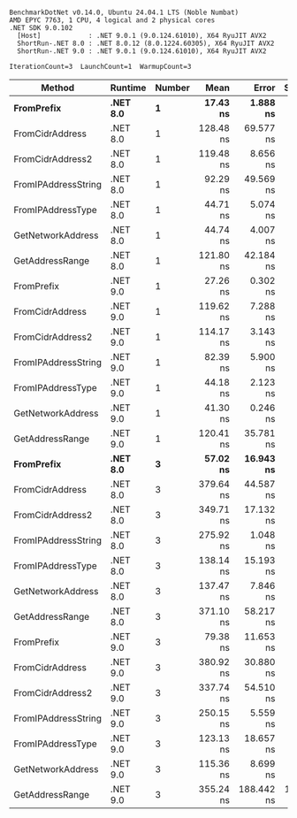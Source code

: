 ```

BenchmarkDotNet v0.14.0, Ubuntu 24.04.1 LTS (Noble Numbat)
AMD EPYC 7763, 1 CPU, 4 logical and 2 physical cores
.NET SDK 9.0.102
  [Host]            : .NET 9.0.1 (9.0.124.61010), X64 RyuJIT AVX2
  ShortRun-.NET 8.0 : .NET 8.0.12 (8.0.1224.60305), X64 RyuJIT AVX2
  ShortRun-.NET 9.0 : .NET 9.0.1 (9.0.124.61010), X64 RyuJIT AVX2

IterationCount=3  LaunchCount=1  WarmupCount=3  

```
| Method              | Runtime  | Number | Mean      | Error      | StdDev    | Min       | Max       | Gen0   | Allocated |
|-------------------- |--------- |------- |----------:|-----------:|----------:|----------:|----------:|-------:|----------:|
| **FromPrefix**          | **.NET 8.0** | **1**      |  **17.43 ns** |   **1.888 ns** |  **0.104 ns** |  **17.36 ns** |  **17.55 ns** | **0.0033** |      **56 B** |
| FromCidrAddress     | .NET 8.0 | 1      | 128.48 ns |  69.577 ns |  3.814 ns | 125.18 ns | 132.66 ns | 0.0067 |     112 B |
| FromCidrAddress2    | .NET 8.0 | 1      | 119.48 ns |   8.656 ns |  0.474 ns | 119.16 ns | 120.03 ns | 0.0067 |     112 B |
| FromIPAddressString | .NET 8.0 | 1      |  92.29 ns |  49.569 ns |  2.717 ns |  90.67 ns |  95.43 ns | 0.0033 |      56 B |
| FromIPAddressType   | .NET 8.0 | 1      |  44.71 ns |   5.074 ns |  0.278 ns |  44.40 ns |  44.91 ns | 0.0052 |      88 B |
| GetNetworkAddress   | .NET 8.0 | 1      |  44.74 ns |   4.007 ns |  0.220 ns |  44.49 ns |  44.92 ns | 0.0033 |      56 B |
| GetAddressRange     | .NET 8.0 | 1      | 121.80 ns |  42.184 ns |  2.312 ns | 119.55 ns | 124.17 ns | 0.0100 |     168 B |
| FromPrefix          | .NET 9.0 | 1      |  27.26 ns |   0.302 ns |  0.017 ns |  27.25 ns |  27.28 ns | 0.0033 |      56 B |
| FromCidrAddress     | .NET 9.0 | 1      | 119.62 ns |   7.288 ns |  0.399 ns | 119.32 ns | 120.07 ns | 0.0067 |     112 B |
| FromCidrAddress2    | .NET 9.0 | 1      | 114.17 ns |   3.143 ns |  0.172 ns | 113.98 ns | 114.32 ns | 0.0067 |     112 B |
| FromIPAddressString | .NET 9.0 | 1      |  82.39 ns |   5.900 ns |  0.323 ns |  82.18 ns |  82.76 ns | 0.0033 |      56 B |
| FromIPAddressType   | .NET 9.0 | 1      |  44.18 ns |   2.123 ns |  0.116 ns |  44.07 ns |  44.30 ns | 0.0052 |      88 B |
| GetNetworkAddress   | .NET 9.0 | 1      |  41.30 ns |   0.246 ns |  0.013 ns |  41.28 ns |  41.31 ns | 0.0033 |      56 B |
| GetAddressRange     | .NET 9.0 | 1      | 120.41 ns |  35.781 ns |  1.961 ns | 118.78 ns | 122.59 ns | 0.0100 |     168 B |
| **FromPrefix**          | **.NET 8.0** | **3**      |  **57.02 ns** |  **16.943 ns** |  **0.929 ns** |  **55.98 ns** |  **57.75 ns** | **0.0100** |     **168 B** |
| FromCidrAddress     | .NET 8.0 | 3      | 379.64 ns |  44.587 ns |  2.444 ns | 377.57 ns | 382.33 ns | 0.0200 |     336 B |
| FromCidrAddress2    | .NET 8.0 | 3      | 349.71 ns |  17.132 ns |  0.939 ns | 348.71 ns | 350.57 ns | 0.0200 |     336 B |
| FromIPAddressString | .NET 8.0 | 3      | 275.92 ns |   1.048 ns |  0.057 ns | 275.86 ns | 275.98 ns | 0.0100 |     168 B |
| FromIPAddressType   | .NET 8.0 | 3      | 138.14 ns |  15.193 ns |  0.833 ns | 137.54 ns | 139.09 ns | 0.0157 |     264 B |
| GetNetworkAddress   | .NET 8.0 | 3      | 137.47 ns |   7.846 ns |  0.430 ns | 137.20 ns | 137.96 ns | 0.0100 |     168 B |
| GetAddressRange     | .NET 8.0 | 3      | 371.10 ns |  58.217 ns |  3.191 ns | 368.49 ns | 374.66 ns | 0.0300 |     504 B |
| FromPrefix          | .NET 9.0 | 3      |  79.38 ns |  11.653 ns |  0.639 ns |  78.82 ns |  80.08 ns | 0.0100 |     168 B |
| FromCidrAddress     | .NET 9.0 | 3      | 380.92 ns |  30.880 ns |  1.693 ns | 379.60 ns | 382.83 ns | 0.0200 |     336 B |
| FromCidrAddress2    | .NET 9.0 | 3      | 337.74 ns |  54.510 ns |  2.988 ns | 335.26 ns | 341.06 ns | 0.0200 |     336 B |
| FromIPAddressString | .NET 9.0 | 3      | 250.15 ns |   5.559 ns |  0.305 ns | 249.96 ns | 250.50 ns | 0.0100 |     168 B |
| FromIPAddressType   | .NET 9.0 | 3      | 123.13 ns |  18.657 ns |  1.023 ns | 122.49 ns | 124.31 ns | 0.0157 |     264 B |
| GetNetworkAddress   | .NET 9.0 | 3      | 115.36 ns |   8.699 ns |  0.477 ns | 114.85 ns | 115.79 ns | 0.0100 |     168 B |
| GetAddressRange     | .NET 9.0 | 3      | 355.24 ns | 188.442 ns | 10.329 ns | 348.55 ns | 367.14 ns | 0.0300 |     504 B |
